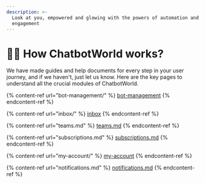```yaml
---
description: >-
  Look at you, empowered and glowing with the powers of automation and customer
  engagement
---
```


# 🏃‍♂️ How ChatbotWorld works?

We have made guides and help documents for every step in your user journey, and if we haven't, just let us know. Here are the key pages to understand all the crucial modules of ChatbotWorld.

{% content-ref url="bot-management/" %}
[bot-management](bot-management/)
{% endcontent-ref %}

{% content-ref url="inbox/" %}
[inbox](inbox/)
{% endcontent-ref %}

{% content-ref url="teams.md" %}
[teams.md](teams.md)
{% endcontent-ref %}

{% content-ref url="subscriptions.md" %}
[subscriptions.md](subscriptions.md)
{% endcontent-ref %}

{% content-ref url="my-account/" %}
[my-account](my-account/)
{% endcontent-ref %}

{% content-ref url="notifications.md" %}
[notifications.md](notifications.md)
{% endcontent-ref %}
